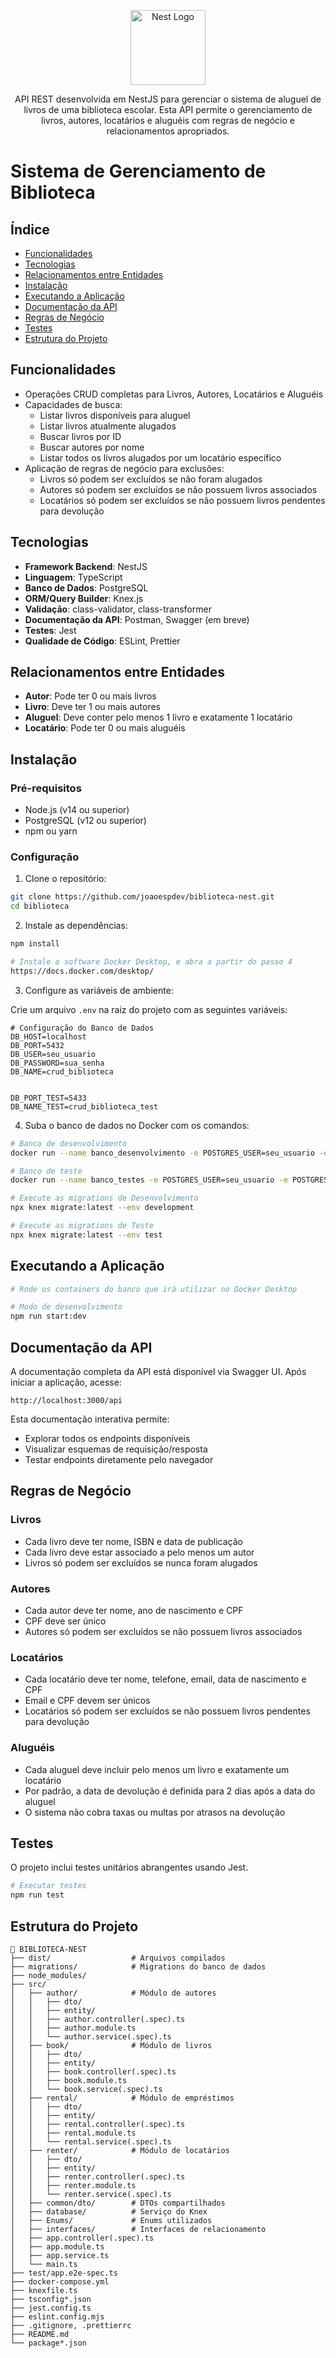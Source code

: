 <p align="center">
  <a href="http://nestjs.com/" target="blank"><img src="https://nestjs.com/img/logo-small.svg" width="120" alt="Nest Logo" /></a>
</p>

[circleci-image]: https://img.shields.io/circleci/build/github/nestjs/nest/master?token=abc123def456
[circleci-url]: https://circleci.com/gh/nestjs/nest

  <p align="center">API REST desenvolvida em NestJS para gerenciar o sistema de aluguel de livros de uma biblioteca escolar. Esta API permite o gerenciamento de livros, autores, locatários e aluguéis com regras de negócio e relacionamentos apropriados.</p>
    <p align="center">

# Sistema de Gerenciamento de Biblioteca

## Índice

- [Funcionalidades](#funcionalidades)
- [Tecnologias](#tecnologias)
- [Relacionamentos entre Entidades](#relacionamentos-entre-entidades)
- [Instalação](#instalação)
- [Executando a Aplicação](#executando-a-aplicação)
- [Documentação da API](#documentação-da-api)
- [Regras de Negócio](#regras-de-negócio)
- [Testes](#testes)
- [Estrutura do Projeto](#estrutura-do-projeto)

## Funcionalidades

- Operações CRUD completas para Livros, Autores, Locatários e Aluguéis
- Capacidades de busca:
  - Listar livros disponíveis para aluguel
  - Listar livros atualmente alugados
  - Buscar livros por ID
  - Buscar autores por nome
  - Listar todos os livros alugados por um locatário específico
- Aplicação de regras de negócio para exclusões:
  - Livros só podem ser excluídos se não foram alugados
  - Autores só podem ser excluídos se não possuem livros associados
  - Locatários só podem ser excluídos se não possuem livros pendentes para devolução

## Tecnologias

- **Framework Backend**: NestJS
- **Linguagem**: TypeScript
- **Banco de Dados**: PostgreSQL
- **ORM/Query Builder**: Knex.js
- **Validação**: class-validator, class-transformer
- **Documentação da API**: Postman, Swagger (em breve)
- **Testes**: Jest
- **Qualidade de Código**: ESLint, Prettier

## Relacionamentos entre Entidades

- **Autor**: Pode ter 0 ou mais livros
- **Livro**: Deve ter 1 ou mais autores
- **Aluguel**: Deve conter pelo menos 1 livro e exatamente 1 locatário
- **Locatário**: Pode ter 0 ou mais aluguéis

## Instalação

### Pré-requisitos

- Node.js (v14 ou superior)
- PostgreSQL (v12 ou superior)
- npm ou yarn

### Configuração

1. Clone o repositório:

```bash
git clone https://github.com/joaoespdev/biblioteca-nest.git
cd biblioteca
```

2. Instale as dependências:

```bash
npm install
```

```bash
# Instale o software Docker Desktop, e abra a partir do passo 4
https://docs.docker.com/desktop/
```

3. Configure as variáveis de ambiente:

Crie um arquivo `.env` na raiz do projeto com as seguintes variáveis:

```
# Configuração do Banco de Dados
DB_HOST=localhost
DB_PORT=5432
DB_USER=seu_usuario
DB_PASSWORD=sua_senha
DB_NAME=crud_biblioteca


DB_PORT_TEST=5433
DB_NAME_TEST=crud_biblioteca_test
```

4. Suba o banco de dados no Docker com os comandos:

```bash
# Banco de desenvolvimento
docker run --name banco_desenvolvimento -e POSTGRES_USER=seu_usuario -e POSTGRES_PASSWORD=123 -e POSTGRES_DB=crud_biblioteca -p 5432:5432 -d postgres:15

# Banco de teste
docker run --name banco_testes -e POSTGRES_USER=seu_usuario -e POSTGRES_PASSWORD=123 -e POSTGRES_DB=crud_biblioteca_test -p 5433:5432 -d postgres:15

# Execute as migrations de Desenvolvimento
npx knex migrate:latest --env development

# Execute as migrations de Teste
npx knex migrate:latest --env test
```

## Executando a Aplicação

```bash
# Rode os containers do banco que irá utilizar no Docker Desktop
```

```bash
# Modo de desenvolvimento
npm run start:dev
```

## Documentação da API

A documentação completa da API está disponível via Swagger UI. Após iniciar a aplicação, acesse:

```
http://localhost:3000/api
```

Esta documentação interativa permite:

- Explorar todos os endpoints disponíveis
- Visualizar esquemas de requisição/resposta
- Testar endpoints diretamente pelo navegador

## Regras de Negócio

### Livros

- Cada livro deve ter nome, ISBN e data de publicação
- Cada livro deve estar associado a pelo menos um autor
- Livros só podem ser excluídos se nunca foram alugados

### Autores

- Cada autor deve ter nome, ano de nascimento e CPF
- CPF deve ser único
- Autores só podem ser excluídos se não possuem livros associados

### Locatários

- Cada locatário deve ter nome, telefone, email, data de nascimento e CPF
- Email e CPF devem ser únicos
- Locatários só podem ser excluídos se não possuem livros pendentes para devolução

### Aluguéis

- Cada aluguel deve incluir pelo menos um livro e exatamente um locatário
- Por padrão, a data de devolução é definida para 2 dias após a data do aluguel
- O sistema não cobra taxas ou multas por atrasos na devolução

## Testes

O projeto inclui testes unitários abrangentes usando Jest.

```bash
# Executar testes
npm run test
```

## Estrutura do Projeto

```
📁 BIBLIOTECA-NEST
├── dist/                  # Arquivos compilados
├── migrations/            # Migrations do banco de dados
├── node_modules/
├── src/
│   ├── author/            # Módulo de autores
│   │   ├── dto/
│   │   ├── entity/
│   │   ├── author.controller(.spec).ts
│   │   ├── author.module.ts
│   │   └── author.service(.spec).ts
│   ├── book/              # Módulo de livros
│   │   ├── dto/
│   │   ├── entity/
│   │   ├── book.controller(.spec).ts
│   │   ├── book.module.ts
│   │   └── book.service(.spec).ts
│   ├── rental/            # Módulo de empréstimos
│   │   ├── dto/
│   │   ├── entity/
│   │   ├── rental.controller(.spec).ts
│   │   ├── rental.module.ts
│   │   └── rental.service(.spec).ts
│   ├── renter/            # Módulo de locatários
│   │   ├── dto/
│   │   ├── entity/
│   │   ├── renter.controller(.spec).ts
│   │   ├── renter.module.ts
│   │   └── renter.service(.spec).ts
│   ├── common/dto/        # DTOs compartilhados
│   ├── database/          # Serviço do Knex
│   ├── Enums/             # Enums utilizados
│   ├── interfaces/        # Interfaces de relacionamento
│   ├── app.controller(.spec).ts
│   ├── app.module.ts
│   ├── app.service.ts
│   └── main.ts
├── test/app.e2e-spec.ts
├── docker-compose.yml
├── knexfile.ts
├── tsconfig*.json
├── jest.config.ts
├── eslint.config.mjs
├── .gitignore, .prettierrc
├── README.md
└── package*.json
```
